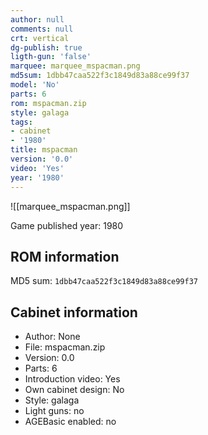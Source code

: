 ```yaml
---
author: null
comments: null
crt: vertical
dg-publish: true
ligth-gun: 'false'
marquee: marquee_mspacman.png
md5sum: 1dbb47caa522f3c1849d83a88ce99f37
model: 'No'
parts: 6
rom: mspacman.zip
style: galaga
tags:
- cabinet
- '1980'
title: mspacman
version: '0.0'
video: 'Yes'
year: '1980'
---
```


![[marquee_mspacman.png]]

Game published year: 1980

## ROM information

MD5 sum: `1dbb47caa522f3c1849d83a88ce99f37` 

## Cabinet information

- Author: None
- File: mspacman.zip
- Version: 0.0
- Parts: 6
- Introduction video: Yes
- Own cabinet design: No
- Style: galaga
- Light guns: no
- AGEBasic enabled: no

